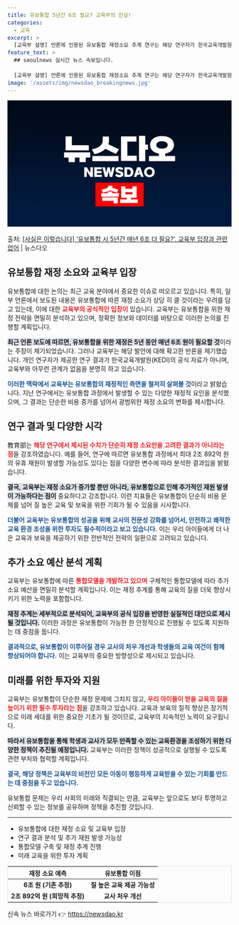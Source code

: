 ```yaml
---
title: 유보통합 5년간 6조 필요? 교육부의 진실!
categories:
  - 교육
excerpt: >
  [교육부 설명] 언론에 인용된 유보통합 재정소요 추계 연구는 해당 연구자가 한국교육개발원(KEDI) 소속 이…
feature_text: >
  ## seoulnews 실시간 뉴스 속보입니다.

  [교육부 설명] 언론에 인용된 유보통합 재정소요 추계 연구는 해당 연구자가 한국교육개발원(KEDI) 소속 이…
image: '/assets/img/newsdao_breakingnews.jpg'
---
```


![뉴스다오 속보](/assets/img/newsdao_breakingnews.jpg)

<p>출처: <a href="https://newsdao.kr/1711" rel="dofollow">[사실은 이렇습니다] ‘유보통합 시 5년간 매년 6조 더 필요?’, 교육부 입장과 관련 없어</a> | 뉴스다오</p>

<h2 data-ke-size="size26">유보통합 재정 소요와 교육부 입장</h2>

<p data-ke-size="size16"></p>

유보통합에 대한 논의는 최근 교육 분야에서 중요한 이슈로 떠오르고 있습니다. 특히, 일부 언론에서 보도된 내용은 유보통합에 따른 재정 소요가 상당 히 클 것이라는 우려를 담고 있는데, 이에 대한 <b><span style="color: #ee2323;">교육부의 공식적인 입장이</span></b> 있습니다. 교육부는 유보통합을 위한 재정 전략을 면밀히 분석하고 있으며, 정확한 정보와 데이터를 바탕으로 이러한 논의를 진행할 계획입니다. 

<b><span style="background-color: #21538527;">최근 언론 보도에 따르면, 유보통합을 위한 재정은 5년 동안 매년 6조 원이 필요할 것</span></b>이라는 주장이 제기되었습니다. 그러나 교육부는 해당 발언에 대해 확고한 반론을 제기했습니다. 개인 연구자가 제공한 연구 결과가 한국교육개발원(KEDI)의 공식 자료가 아니며, 교육부와 아무런 관계가 없음을 분명히 하고 있습니다. 

<b><span style="color: #1a5490;">이러한 맥락에서 교육부는 유보통합의 재정적인 측면을 철저히 살펴볼 것</span></b>이라고 밝혔습니다. 지난 연구에서는 유보통합 과정에서 발생할 수 있는 다양한 재정적 요인을 분석했으며, 그 결과는 단순한 비용 증가를 넘어서 광범위한 재정 소요의 변화를 제시합니다. 

<h2 data-ke-size="size26">연구 결과 및 다양한 시각</h2>

<p data-ke-size="size16"></p>

教育部는 <b><span style="color: #ee2323;">해당 연구에서 제시된 수치가 단순히 재정 소요만을 고려한 결과가 아니라는 점</span></b>을 강조하였습니다. 예를 들어, 연구에 따르면 유보통합 과정에서 최대 2조 892억 원의 유휴 재원이 발생할 가능성도 있다는 점을 다양한 변수에 따라 분석한 결과임을 밝혔습니다. 

<b><span style="background-color: #21538527;">결국, 교육부는 재정 소요가 증가할 뿐만 아니라, 유보통합으로 인해 추가적인 재원 발생이 가능하다는 점이</span></b> 중요하다고 강조합니다. 이런 지표들은 유보통합이 단순히 비용 문제를 넘어 질 높은 교육 및 보육을 위한 기회가 될 수 있음을 시사합니다. 

<b><span style="color: #1a5490;">더불어 교육부는 유보통합의 성공을 위해 교사의 전문성 강화를 넘어서, 안전하고 쾌적한 교육 환경 조성을 위한 투자도 필수적이라고 보고 있습니다.</span></b> 이는 우리 아이들에게 더 나은 교육과 보육을 제공하기 위한 전반적인 전략의 일환으로 고려되고 있습니다. 

<h2 data-ke-size="size26">추가 소요 예산 분석 계획</h2>

<p data-ke-size="size16"></p>

교육부는 유보통합에 따른 <b><span style="color: #ee2323;"> 통합모델을 개발하고 있으며</span></b> 구체적인 통합모델에 따라 추가 소요 예산을 면밀히 분석할 계획입니다. 이는 재정 추계를 통해 교육의 질을 더욱 향상시키기 위한 노력을 포함합니다. 

<b><span style="background-color: #21538527;">재정 추계는 세부적으로 분석되어, 교육부의 공식 입장을 반영한 실질적인 대안으로 제시될 것입니다.</span></b> 이러한 과정은 유보통합이 가능한 한 안정적으로 진행될 수 있도록 지원하는 데 중점을 둡니다. 

<b><span style="color: #1a5490;">결과적으로, 유보통합이 이루어질 경우 교사의 처우 개선과 학생들의 교육 여건이 함께 향상되어야 합니다.</span></b> 이는 교육부의 중요한 방향성으로 제시되고 있습니다.

<h2 data-ke-size="size26">미래를 위한 투자와 지원</h2>

<p data-ke-size="size16"></p>

교육부는 유보통합이 단순한 재정 문제에 그치지 않고, <b><span style="color: #ee2323;"> 우리 아이들이 받을 교육의 질을 높이기 위한 필수 투자라는 점</span></b>을 강조하고 있습니다. 교육과 보육의 질적 향상은 장기적으로 미래 세대를 위한 중요한 기초가 될 것이므로, 교육부의 지속적인 노력이 요구됩니다. 

<b><span style="background-color: #21538527;">따라서 유보통합을 통해 학생과 교사가 모두 만족할 수 있는 교육환경을 조성하기 위한 다양한 정책이 추진될 예정입니다.</span></b> 교육부는 이러한 정책이 성공적으로 실행될 수 있도록 관련 부처와 협력할 계획입니다.

<b><span style="color: #1a5490;">결국, 해당 정책은 교육부의 비전인 모든 아동이 평등하게 교육받을 수 있는 기회를 만드는 데 중점을 두고 있습니다.</span></b> 

<p data-ke-size="size16"></p>

유보통합 문제는 우리 사회의 미래와 직결되는 만큼, 교육부는 앞으로도 보다 투명하고 신뢰할 수 있는 정보를 공유하며 정책을 추진할 것입니다. 

<p data-ke-size="size16"></p>

<hr>

<p data-ke-size="size16"></p>

<ul>
    <li>유보통합에 대한 재정 소요 및 교육부 입장</li>
    <li>연구 결과 분석 및 추가 재원 발생 가능성</li>
    <li>통합모델 구축 및 재정 추계 진행</li>
    <li>미래 교육을 위한 투자 계획</li>
</ul>

<p data-ke-size="size16"></p>

<table style="width: 100%; border: 1px solid #ddd;">
    <thead>
        <tr>
            <th style="text-align: center;">재정 소요 예측</th>
            <th style="text-align: center;">유보통합 이점</th>
        </tr>
    </thead>
    <tbody>
        <tr>
            <td style="text-align: center; height: 17px;"><b>6조 원 (기존 추정)</b></td>
            <td style="text-align: center; height: 17px;"><b>질 높은 교육 제공 가능성</b></td>
        </tr>
        <tr>
            <td style="text-align: center; height: 17px;"><b>2조 892억 원 (희망적 추정)</b></td>
            <td style="text-align: center; height: 17px;"><b>교사 처우 개선</b></td>
        </tr>
    </tbody>
</table> 

신속 뉴스 바로가기 👉 <a href="https://newsdao.kr" rel="dofollow">https://newsdao.kr</a>


